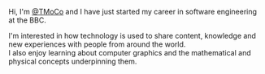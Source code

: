 Hi, I'm [@TMoCo](https://github.com/TMoCo) and I have just started my career in software engineering at the BBC.

I'm interested in how technology is used to share content, knowledge and new experiences with people from around the world.\
I also enjoy learning about computer graphics and the mathematical and physical concepts underpinning them.

<!---
TMoCo/TMoCo is a ✨ special ✨ repository because its `README.md` (this file) appears on your GitHub profile.
You can click the Preview link to take a look at your changes.
--->

